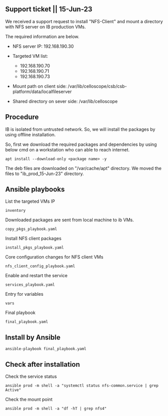 ## Support ticket || 15-Jun-23


We received a support request to install "NFS-Client" and mount a directory with NFS server on IB production VMs.

The required information are below.

- NFS server IP: 192.168.190.30
- Targeted VM list:

    - 192.168.190.70
    - 192.168.190.71
    - 192.168.190.73

- Mount path on client side: /var/lib/celloscope/csb/csb-platform/data/localfileserver
- Shared directory on sever side: /var/lib/celloscope



## Procedure 

IB is isolated from untrusted network. So, we will install the packages by using offline installation.

So, first we download the required packages and dependencies by using below cmd on a workstation who can able to reach internet.
```
apt install --download-only <package name> -y
```
The deb files are downloaded on "/var/cache/apt" directory. We moved the files to "ib_prod_15-Jun-23" directory.


## Ansible playbooks

List the targeted VMs IP

    inventory

Downloaded packages are sent  from local machine to ib VMs.

    copy_pkgs_playbook.yaml

Install NFS client packages

    install_pkgs_playbook.yaml

Core configuration changes for NFS client VMs

    nfs_client_config_playbook.yaml

Enable and restart the service

    services_playbook.yaml

Entry for variables

    vars

Final playbook

    final_playbook.yaml


## Install by Ansible
```
ansible-playbook final_playbook.yaml
```


## Check after installation

Check the service status
```
ansible prod -m shell -a "systemctl status nfs-common.service | grep Active"
```

Check the mount point
```
ansible prod -m shell -a "df -hT | grep nfs4"
```